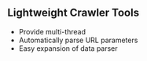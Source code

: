 ## Lightweight Crawler Tools
- Provide multi-thread
- Automatically parse URL parameters
- Easy expansion of data parser
